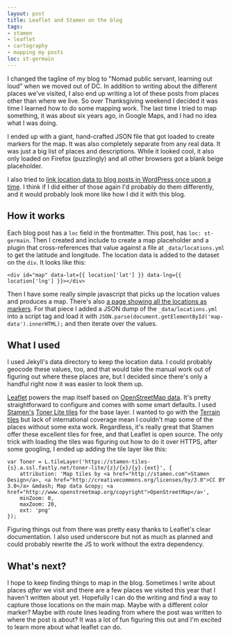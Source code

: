 ```yaml
---
layout: post
title: Leaflet and Stamen on the blog
tags:
- stamen
- leaflet
- cartography
- mapping my posts
loc: st-germain
---
```

I changed the tagline of my blog to "Nomad public servant, learning out loud" when we moved out of DC. In addition to writing about the different places we've visited, I also end up writing a lot of these posts from places other than where we live. So over Thanksgiving weekend I decided it was time I learned how to do some mapping work. The last time I tried to map something, it was about six years ago, in Google Maps, and I had no idea what I was doing.

I ended up with a giant, hand-crafted JSON file that got loaded to create markers for the map. It was also completely separate from any real data. It was just a big list of places and descriptions. While it looked cool, it also only loaded on Firefox (puzzlingly) and all other browsers got a blank beige placeholder.

I also tried to [link location data to blog posts in WordPress once upon a time](https://github.com/gboone/WordPress-Travel-Plugin). I think if I did either of those again I'd probably do them differently, and it would probably look more like how I did it with this blog.

## How it works

Each blog post has a `loc` field in the frontmatter. This post, has `loc: st-germain`. Then I created and include to create a map placeholder and a plugin that cross-references that value against a file at `_data/locations.yml` to get the latitude and longitude. The location data is added to the dataset on the `div`. It looks like this:

```
<div id="map" data-lat={{ location['lat'] }} data-lng={{ location['lng'] }}></div>
```

Then I have some really simple javascript that picks up the location values and produces a map. There's also [a page showing all the locations as markers](/map/). For that piece I added a JSON dump of the `_data/locations.yml` into a script tag and load it with `JSON.parse(document.getElementById('map-data').innerHTML);` and then iterate over the values.

## What I used

I used Jekyll's data directory to keep the location data. I could probably geocode these values, too, and that would take the manual work out of figuring out where these places are, but I decided since there's only a handful right now it was easier to look them up.

[Leaflet](http://leafletjs.com/) powers the map itself based on [OpenStreetMap data](http://www.openstreetmap.org/copyright). It's pretty straightforward to configure and comes with some smart defaults. I used [Stamen's](http://stamen.com/) [Toner Lite tiles](http://maps.stamen.com/toner-lite/#10/44.9790/-93.2649) for the base layer. I wanted to go with the [Terrain tiles](http://maps.stamen.com/terrain/#10/44.9790/-93.2649) but lack of international coverage mean I couldn't map some of the places without some exta work. Regardless, it's really great that Stamen offer these excellent tiles for free, and that Leaflet is open source. The only trick with loading the tiles was figuring out how to do it over HTTPS, after some googling, I ended up adding the tile layer like this:

```
var Toner = L.tileLayer('https://stamen-tiles-{s}.a.ssl.fastly.net/toner-lite/{z}/{x}/{y}.{ext}', {
	attribution: 'Map tiles by <a href="http://stamen.com">Stamen Design</a>, <a href="http://creativecommons.org/licenses/by/3.0">CC BY 3.0</a> &mdash; Map data &copy; <a href="http://www.openstreetmap.org/copyright">OpenStreetMap</a>',
	minZoom: 0,
	maxZoom: 20,
	ext: 'png'
});
```

Figuring things out from there was pretty easy thanks to Leaflet's clear documentation. I also used underscore but not as much as planned and could probably rewrite the JS to work without the extra dependency.

## What's next?

I hope to keep finding things to map in the blog. Sometimes I write about places _after_ we visit and there are a few places we visited this year that I haven't written about yet. Hopefully I can do the writing and find a way to capture those locations on the main map. Maybe with a different color marker? Maybe with route lines leading from where the post was written to where the post is about? It was a lot of fun figuring this out and I'm excited to learn more about what leaflet can do.
